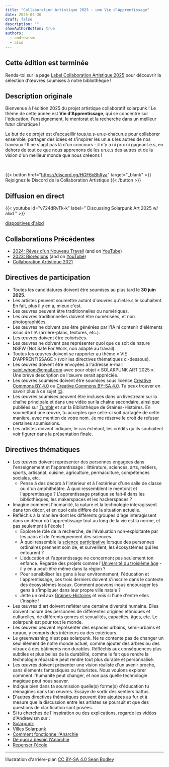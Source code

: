 ```yaml
---
title: "Collaboration Artistique 2025 : une Vie d'Apprentissage"
date: 2025-04-30
draft: false
description: ""
showAuthorBottom: true
authors:
  - andrewism
  - alxd
---
```


## Cette édition est terminée

Rends-toi sur la page [Label Collaboration Artistique 2025](/fr/tags/2025-collab/) pour découvrir la sélection d'œuvres soumises à notre bibliothèque !

## Description originale

Bienvenue à l'édition 2025 du projet artistique collaboratif solarpunk ! Le thème de cette année est **Vie d'Apprentissage**, qui se concentre sur l'éducation, l'enseignement, le mentorat et la recherche dans un meilleur futur climatique !

Le but de ce projet est d'accueillir tous.te.s-un.e-chacun.e pour collaborer ensemble, partager des idées et s'inspirer les un.e.s les autres de nos traveaux ! Il ne s'agit pas là d'un concours - il n'y a ni prix ni gagnant.e.s, en dehors de tout ce que nous apprenons de les un.e.s des autres et de la vision d'un meilleur monde que nous créeons !

<br>

{{< button href="https://discord.gg/HGF6xBhRya" target="_blank" >}}
Rejoignez le Discord de la Collaboration Artistique
{{< /button >}}

## Diffusion en direct

{{< youtube id="v724dRvTk-k" label=" Discussing Solarpunk Art 2025 w/ alxd " >}}

[diapositives d'alxd](https://slides.com/pawelngei/art-collab-2025)

## Collaborations Précédentes

- [2024: Rêves d'un Nouveau Travail](https://andrew-ism.tumblr.com/post/770135694637236224/solarpunk-art-2024-new-dreams-of-labour) (and on [YouTube](https://www.youtube.com/watch?v=mRKt2ORY9bs))
- [2023: Biorégions](https://andrew-ism.tumblr.com/post/741342402945646592/solarpunk-art-2023-bioregions) (and on [YouTube](https://www.youtube.com/watch?v=j3PZfXpY1og))
- [Collaboration Artistique 2021](https://www.youtube.com/watch?v=IiK1MK44Or4)

## Directives de participation
- Toutes les candidatures doivent être soumises au plus tard le **30 juin 2025**.
- Les artistes peuvent soumettre autant d'œuvres qu'iel.le.s le souhaitent. En fait, plus il y en a, mieux c'est.
- Les œuvres peuvent être traditionnelles ou numériques.
- Les œuvres traditionnelles doivent être numérisées, et non photographiées.
- Les œuvres ne doivent pas être générées par l'IA ni contenir d'éléments issus de l'IA (arrière-plans, textures, etc.).
- Les œuvres doivent être colorisées.
- Les œuvres ne doivent pas représenter quoi que ce soit de nature NSFW (Not Safe For Work, non adapté au travail).
- Toutes les œuvres doivent se rapporter au thème « VIE D'APPRENTISSAGE » (voir les directives thématiques ci-dessous).
- Les œuvres doivent être envoyées à l'adresse e-mail saint.whom@gmail.com avec pour objet « SOLARPUNK ART 2025 ». Une brève description de l'œuvre serait appréciée.
- Les œuvres soumises doivent être soumises sous licence [Creative Commons BY 4.0](/fr/tags/cc-by-4.0) ou [Creative Commons BY-SA 4.0](/fr/tags/cc-by-sa-4.0). Tu peux trouver en savoir plus à ce sujet [ici](https://creativecommons.org/share-your-work/cclicenses/).
- Les œuvres soumises peuvent être incluses dans un livestream sur la chaîne principale et dans une vidéo sur la chaîne secondaire, ainsi que publiées sur [Tumblr](https://andrew-ism.tumblr.com/) et sur la Bibliothèque de Graines-Histoires. En soumettant une œuvre, tu acceptes que celle-ci soit partagée de cette manière, avec mention de votre nom. Je me réserve le droit de refuser certaines soumissions.
- Les artistes doivent indiquer, le cas échéant, les crédits qu'ils souhaitent voir figurer dans la présentation finale.

## Directives thématiques

- Les œuvres doivent représenter des personnes engagées dans l'enseignement et l'apprentissage : littérature, sciences, arts, métiers, sports, artisanat, cuisine, agriculture, permaculture, compétences sociales, etc.
  - Pense à des décors à l'intérieur et à l'extérieur d'une salle de classe ou d'un amphithéâtre. À quoi ressemblent le mentorat et l'apprentissage ? L'apprentissage pratique se fait-il dans les bibliothèques, les makerspaces et les hackerspaces ?
- Imagine comment l'humanité, la nature et la technologie interagissent dans ton décor, et en quoi cela diffère de la situation actuelle.
- Réfléchis à la manière dont les différents groupes d'âge interagissent dans un décor où l'apprentissage tout au long de la vie est la norme, et pas seulement à l'école !
  - Explore le rôle de la recherche, de l'évaluation non-exploitante par les pairs et de l'enseignement des sciences.
  - À quoi ressemble la [science participative](https://fr.wikipedia.org/wiki/Sciences_participatives) lorsque des personnes ordinaires prennent soin de, et surveillent, les écosystèmes qui les entourent ?
  - L'éducation et l'apprentissage ne concernent pas seulement ton enfance. Regarde des projets comme l'[Université du troisième âge](https://fr.wikipedia.org/wiki/Universit%C3%A9_du_temps_libre) - il y en a peut-être même dans ta région ?
  - Pour sensibiliser les gens à leur environnement, l'éducation et l'apprentissage, ces trois derniers doivent s'inscrire dans le contexte des écosystèmes locaux. Comment pouvons-nous encourager les gens à s'impliquer dans leur propre ville natale ?
  - Jette un œil aux [Graines-Histoires](/fr/seeds/) et vois si l'une d'entre elles t'inspire !
- Les œuvres d'art doivent refléter une certaine diversité humaine. Elles doivent inclure des personnes de différentes origines ethniques et culturelles, de différents genres et sexualités, capacités, âges, etc. Le solarpunk est pour tout le monde.
- Les œuvres peuvent représenter des espaces urbains, semi-urbains et ruraux, y compris des intérieurs ou des extérieurs.
- Le greenwashing n'est pas solarpunk. Ne te contente pas de changer un seul élément de notre monde actuel, comme ajouter des arbres ou des vitraux à des bâtiments non durables. Réfléchis aux conséquences plus subtiles et plus belles de la durabilité, comme le fait que rendre la technologie réparable peut rendre tout plus durable et personnalisé.
- Les œuvres doivent présenter une vision réaliste d'un avenir proche, sans éléments fantastiques ou futuristes. Nous voulons explorer comment l'humanité peut changer, et non pas quelle technologie magique peut nous sauver.
- Indique bien dans ta soumission quelle(s) forme(s) d'éducation tu réimagines dans ton œuvres. Essaye de sortir des sentiers battus.
- D'autres directives thématiques peuvent être ajoutées au fur et à mesure que la discussion entre les artistes se poursuit et que des questions de clarification sont posées.
- Si tu cherches de l'inspiration ou des explications, regarde les vidéos d'Andrewism sur :
- [Solarpunk](https://youtu.be/u03hoO3QueM)
- [Villes Solarpunk](https://youtu.be/4UmU1dSe3n0)
- [Comment fonctionne l'Anarchie](https://www.youtube.com/watch?v=lrTzjaXskUU)
- [De quoi a besoin l'Anarchie](https://www.youtube.com/watch?v=qkN_nQPpeSU)
- [Repenser l'école](https://www.youtube.com/watch?v=9ZGYtHPtZwM)

---

Illustration d'arrière-plan [CC BY-SA 4.0 Sean Bodley](/fr/art/sean-bodley-library-of-everything/)